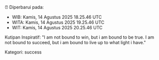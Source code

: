 ⏰ Diperbarui pada:
- WIB: Kamis, 14 Agustus 2025 18.25.46 UTC
- WITA: Kamis, 14 Agustus 2025 19.25.46 UTC
- WIT: Kamis, 14 Agustus 2025 20.25.46 UTC

Kutipan Inspiratif:
"I am not bound to win, but i am bound to be true. I am not bound to succeed, but i am bound to live up to what light i have."


Kategori: success

